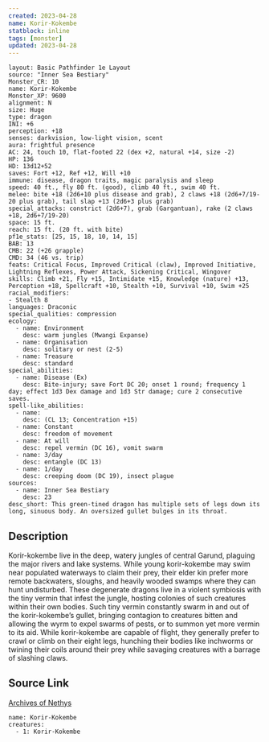 ```yaml
---
created: 2023-04-28
name: Korir-Kokembe
statblock: inline
tags: [monster]
updated: 2023-04-28
---
```

```statblock
layout: Basic Pathfinder 1e Layout
source: "Inner Sea Bestiary"
Monster_CR: 10
name: Korir-Kokembe
Monster_XP: 9600
alignment: N
size: Huge
type: dragon
INI: +6
perception: +18
senses: darkvision, low-light vision, scent
aura: frightful presence
AC: 24, touch 10, flat-footed 22 (dex +2, natural +14, size -2)
HP: 136
HD: 13d12+52
saves: Fort +12, Ref +12, Will +10
immune: disease, dragon traits, magic paralysis and sleep
speed: 40 ft., fly 80 ft. (good), climb 40 ft., swim 40 ft.
melee: bite +18 (2d6+10 plus disease and grab), 2 claws +18 (2d6+7/19-20 plus grab), tail slap +13 (2d6+3 plus grab)
special_attacks: constrict (2d6+7), grab (Gargantuan), rake (2 claws +18, 2d6+7/19-20)
space: 15 ft.
reach: 15 ft. (20 ft. with bite)
pf1e_stats: [25, 15, 18, 10, 14, 15]
BAB: 13
CMB: 22 (+26 grapple)
CMD: 34 (46 vs. trip)
feats: Critical Focus, Improved Critical (claw), Improved Initiative, Lightning Reflexes, Power Attack, Sickening Critical, Wingover
skills: Climb +21, Fly +15, Intimidate +15, Knowledge (nature) +13, Perception +18, Spellcraft +10, Stealth +10, Survival +10, Swim +25
racial_modifiers:
- Stealth 8
languages: Draconic
special_qualities: compression
ecology:
  - name: Environment
    desc: warm jungles (Mwangi Expanse)
  - name: Organisation
    desc: solitary or nest (2-5)
  - name: Treasure
    desc: standard
special_abilities:
  - name: Disease (Ex)
    desc: Bite-injury; save Fort DC 20; onset 1 round; frequency 1 day; effect 1d3 Dex damage and 1d3 Str damage; cure 2 consecutive saves.
spell-like_abilities:
  - name:
    desc: (CL 13; Concentration +15)
  - name: Constant
    desc: freedom of movement
  - name: At will
    desc: repel vermin (DC 16), vomit swarm
  - name: 3/day
    desc: entangle (DC 13)
  - name: 1/day
    desc: creeping doom (DC 19), insect plague
sources:
  - name: Inner Sea Bestiary
    desc: 23
desc_short: This green-tined dragon has multiple sets of legs down its long, sinuous body. An oversized gullet bulges in its throat.
```
## Description
Korir-kokembe live in the deep, watery jungles of central Garund, plaguing the major rivers and lake systems. While young korir-kokembe may swim near populated waterways to claim their prey, their elder kin prefer more remote backwaters, sloughs, and heavily wooded swamps where they can hunt undisturbed. These degenerate dragons live in a violent symbiosis with the tiny vermin that infest the jungle, hosting colonies of such creatures within their own bodies. Such tiny vermin constantly swarm in and out of the korir-kokembe’s gullet, bringing contagion to creatures bitten and allowing the wyrm to expel swarms of pests, or to summon yet more vermin to its aid. While korir-kokembe are capable of flight, they generally prefer to crawl or climb on their eight legs, hunching their bodies like inchworms or twining their coils around their prey while savaging creatures with a barrage of slashing claws.
## Source Link
[Archives of Nethys](https://aonprd.com/MonsterDisplay.aspx?ItemName=Korir-Kokembe)
```encounter-table
name: Korir-Kokembe
creatures:
  - 1: Korir-Kokembe
```
